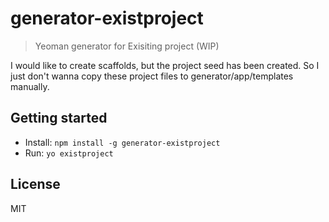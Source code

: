 # generator-existproject

> Yeoman generator for Exisiting project (WIP)

I would like to create scaffolds, but the project seed has been created. So I just don't wanna copy these project files to generator/app/templates manually.

## Getting started

- Install: `npm install -g generator-existproject`
- Run: `yo existproject`

## License

MIT
